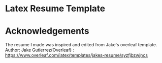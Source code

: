 Latex Resume Template
====================================================================================================================================

Acknowledgements
====================================================================================================================================
The resume I made was inspired and edited from Jake's overleaf template. 
Author: Jake Gutierrez(Overleaf) : https://www.overleaf.com/latex/templates/jakes-resume/syzfjbzwjncs




